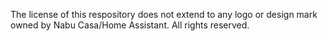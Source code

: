 The license of this respository does not extend to any logo or design mark owned
by Nabu Casa/Home Assistant.
All rights reserved.